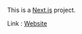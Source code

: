 This is a [Next.js](https://nextjs.org/) project.

Link : [Website](https://hrithik-spotify-clone.vercel.app/)
